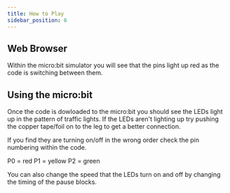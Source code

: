 ```yaml
---
title: How to Play
sidebar_position: 6
---
```

## Web Browser

Within the micro:bit simulator you will see that the pins light up red as the code is switching between them.

## Using the micro:bit

Once the code is dowloaded to the micro:bit you should see the LEDs light up in the pattern of traffic lights. If the LEDs aren't lighting up try pushing the copper tape/foil on to the leg to get a better connection.

If you find they are turning on/off in the wrong order check the pin numbering within the code.

P0 = red
P1 = yellow
P2 = green

You can also change the speed that the LEDs turn on and off by changing the timing of the pause blocks.